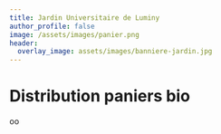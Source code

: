 ```yaml
---
title: Jardin Universitaire de Luminy
author_profile: false
image: /assets/images/panier.png
header:
  overlay_image: assets/images/banniere-jardin.jpg
---
```

# Distribution paniers bio
oo
